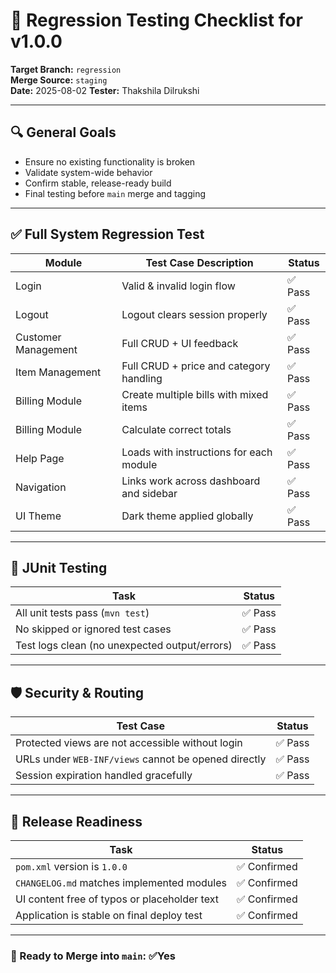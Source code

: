 # 🧪 Regression Testing Checklist for v1.0.0

**Target Branch:** `regression`  
**Merge Source:** `staging`  
**Date:** 2025-08-02
**Tester:** Thakshila Dilrukshi

---

## 🔍 General Goals

- Ensure no existing functionality is broken
- Validate system-wide behavior
- Confirm stable, release-ready build
- Final testing before `main` merge and tagging

---

## ✅ Full System Regression Test


| Module              | Test Case Description                   | Status |
|---------------------|-----------------------------------------|--|
| Login               | Valid & invalid login flow              | ✅ Pass |
| Logout              | Logout clears session properly          | ✅ Pass |
| Customer Management | Full CRUD + UI feedback                 | ✅ Pass |
| Item Management     | Full CRUD + price and category handling | ✅ Pass |
| Billing Module      | Create multiple bills with mixed items  | ✅ Pass |
| Billing Module      | Calculate correct totals                | ✅ Pass |
| Help Page           | Loads with instructions for each module | ✅ Pass |
| Navigation          | Links work across dashboard and sidebar | ✅ Pass |
| UI Theme            | Dark theme applied globally             | ✅ Pass |


---

## 🧪 JUnit Testing

| Task                                          | Status |
|-----------------------------------------------|-|
| All unit tests pass (`mvn test`)              | ✅ Pass |
| No skipped or ignored test cases              | ✅ Pass|
| Test logs clean (no unexpected output/errors) | ✅ Pass|


---

## 🛡 Security & Routing

| Test Case                                            | Status |
|------------------------------------------------------|--|
| Protected views are not accessible without login     | ✅ Pass |
| URLs under `WEB-INF/views` cannot be opened directly | ✅ Pass |
| Session expiration handled gracefully                | ✅ Pass |


---

## 🧼 Release Readiness


| Task                                         | Status |
|----------------------------------------------|-|
| `pom.xml` version is `1.0.0`                 |✅ Confirmed |
| `CHANGELOG.md` matches implemented modules   |✅ Confirmed|
| UI content free of typos or placeholder text |✅ Confirmed |
| Application is stable on final deploy test   | ✅ Confirmed |

---


### 🚀 Ready to Merge into `main`: ✅Yes
